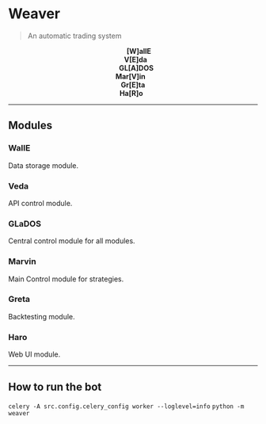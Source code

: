 # Weaver
> An automatic trading system

<div align='center' ><strong>&ensp;&ensp;&nbsp;&nbsp;&nbsp;[W]allE</strong></div>

<div align='center' ><strong>&ensp;&nbsp;V[E]da</strong></div>

<div align='center' ><strong>&nbsp;&nbsp;&nbsp;&nbsp;GL[A]DOS</strong></div>

<div align='center' ><strong>Mar[V]in&ensp;&nbsp;</strong></div>

<div align='center' ><strong>Gr[E]ta</strong></div>

<div align='center' ><strong>Ha[R]o&ensp;</strong></div>

---

## Modules

### WallE
Data storage module.

### Veda
API control module.

### GLaDOS
Central control module for all modules.

### Marvin
Main Control module for strategies.

### Greta
Backtesting module.

### Haro
Web UI module.

---

## How to run the bot
`celery -A src.config.celery_config worker --loglevel=info`
`python -m weaver`